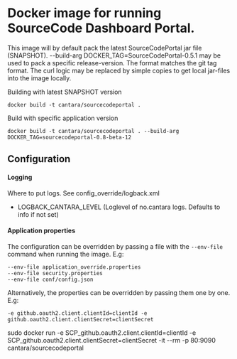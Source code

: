 Docker image for running SourceCode Dashboard Portal.
=======================================
This image will by default pack the latest SourceCodePortal jar file (SNAPSHOT).
--build-arg DOCKER_TAG=SourceCodePortal-0.5.1 may be used to pack a specific release-version. The format matches the git tag format.
The curl logic may be replaced by simple copies to get local jar-files into the image locally.

Building with latest SNAPSHOT version
```
docker build -t cantara/sourcecodeportal .
```

Build with specific application version
```
docker build -t cantara/sourcecodeportal . --build-arg DOCKER_TAG=sourcecodeportal-0.8-beta-12
```

## Configuration

#### Logging
Where to put logs. See config_override/logback.xml
* LOGBACK_CANTARA_LEVEL (Loglevel of no.cantara logs. Defaults to info if not set)

#### Application properties
The configuration can be overridden by passing a file with the `--env-file` command when running the image.
E.g:
```
--env-file application_override.properties
--env-file security.properties
--env-file conf/config.json
```
Alternatively, the properties can be overridden by passing them one by one.
E.g:
```
-e github.oauth2.client.clientId=clientId -e github.oauth2.client.clientSecret=clientSecret

```
sudo docker run -e SCP_github.oauth2.client.clientId=clientId -e SCP_github.oauth2.client.clientSecret=clientSecret  -it --rm -p 80:9090 cantara/sourcecodeportal
```

